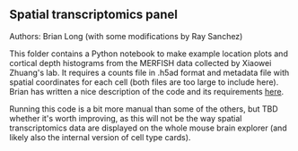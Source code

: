 ## Spatial transcriptomics panel

Authors: Brian Long (with some modifications by Ray Sanchez)

This folder contains a Python notebook to make example location plots and cortical depth histograms from the MERFISH data collected by Xiaowei Zhuang's lab. 
It requires a counts file in .h5ad format and metadata file with spatial coordinates for each cell (both files are too large to include here). Brian has written a nice description
of the code and its requirements [here](https://github.com/AllenInstitute/celltype_cards_spatial/tree/85a99a5973fde9a9567ffd2e7b16c9c61eeac0a1).

Running this code is a bit more
manual than some of the others, but TBD whether it's worth improving, as this will not be the way spatial transcriptomics data are displayed on the whole mouse brain explorer
(and likely also the internal version of cell type cards). 
